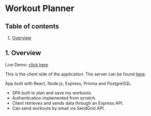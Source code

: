 # Workout Planner

## Table of contents

1. [Overview](#overview)

<a id="overview"></a>

## 1. Overview

Live Demo: [click here](https://workout-lab.herokuapp.com/)

This is the client side of the application.
The server can be found [here](https://github.com/PBara7a/workout-planner).

App built with React, Node.js, Express, Prisma and PostgreSQL.

- SPA built to plan and save my workouts.
- Authentication implemented from scratch.
- Client retrieves and sends data through an Express API.
- Can send workouts by email via SendGrid API.
